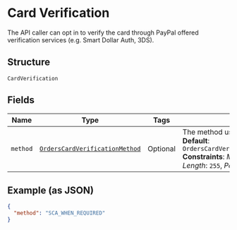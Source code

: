 
# Card Verification

The API caller can opt in to verify the card through PayPal offered verification services (e.g. Smart Dollar Auth, 3DS).

## Structure

`CardVerification`

## Fields

| Name | Type | Tags | Description |
|  --- | --- | --- | --- |
| `method` | [`OrdersCardVerificationMethod`](../../doc/models/orders-card-verification-method.md) | Optional | The method used for card verification.<br>**Default**: `OrdersCardVerificationMethod::SCA_WHEN_REQUIRED`<br>**Constraints**: *Minimum Length*: `1`, *Maximum Length*: `255`, *Pattern*: `^[0-9A-Z_]+$` |

## Example (as JSON)

```json
{
  "method": "SCA_WHEN_REQUIRED"
}
```

